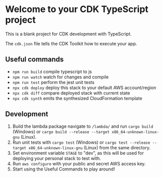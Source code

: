 # Welcome to your CDK TypeScript project

This is a blank project for CDK development with TypeScript.

The `cdk.json` file tells the CDK Toolkit how to execute your app.

## Useful commands

* `npm run build`   compile typescript to js
* `npm run watch`   watch for changes and compile
* `npm run test`    perform the jest unit tests
* `npx cdk deploy`  deploy this stack to your default AWS account/region
* `npx cdk diff`    compare deployed stack with current state
* `npx cdk synth`   emits the synthesized CloudFormation template

## Development

1. Build the lambda package navigate to `/lambda/` and run `cargo build` (Windows) or `cargo build --release --target x86_64-unknown-linux-gnu` (Linux).
2. Run unit tests with `cargo test` (Windows) or `cargo test --release --target x86_64-unknown-linux-gnu` (Linux) from the same directory.
3. Set environment variable `STAGE` to "dev", as this will be used for deploying your personal stack to test with. 
3. Run `aws configure` with your public and secret AWS access key. 
4. Start using the Useful Commands to play around! 